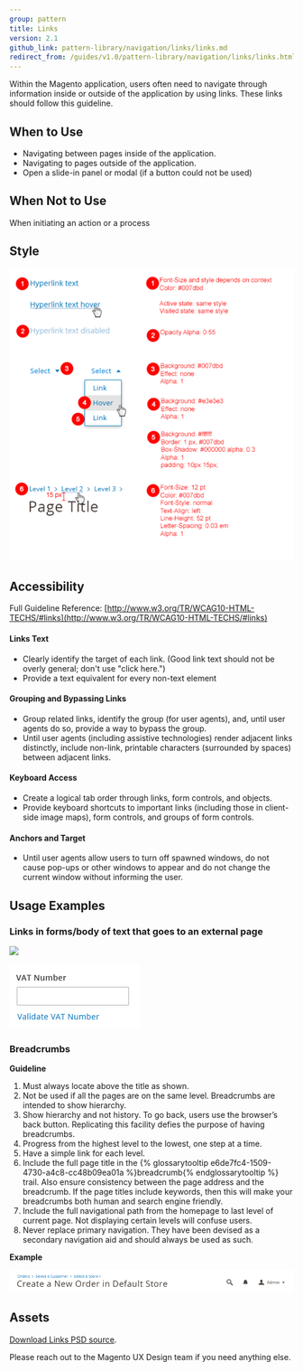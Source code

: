 ```yaml
---
group: pattern
title: Links
version: 2.1
github_link: pattern-library/navigation/links/links.md
redirect_from: /guides/v1.0/pattern-library/navigation/links/links.html
---
```

Within the Magento application, users often need to navigate through information inside or outside of the application by using links. These links should follow this guideline.

## When to Use

* Navigating between pages inside of the application.
* Navigating to pages outside of the application.
* Open a slide-in panel or modal (if a button could not be used)

## When Not to Use

When initiating an action or a process

## Style

![](img/style.png)

## Accessibility

Full Guideline Reference: [http://www.w3.org/TR/WCAG10-HTML-TECHS/#links](http://www.w3.org/TR/WCAG10-HTML-TECHS/#links)

#### Links Text

* Clearly identify the target of each link. (Good link text should not be overly general; don't use "click here.")
* Provide a text equivalent for every non-text element

#### Grouping and Bypassing Links

* Group related links, identify the group (for user agents), and, until user agents do so, provide a way to bypass the group.
* Until user agents (including assistive technologies) render adjacent links distinctly, include non-link, printable characters (surrounded by spaces) between adjacent links.

#### Keyboard Access

* Create a logical tab order through links, form controls, and objects.
* Provide keyboard shortcuts to important links (including those in client-side image maps), form controls, and groups of form controls.

#### Anchors and Target

* Until user agents allow users to turn off spawned windows, do not cause pop-ups or other windows to appear and do not change the current window without informing the user.

##  Usage Examples

### Links in forms/body of text that goes to an external page

![](img/example1.png)

![](img/example3.png)

### Breadcrumbs

**Guideline**

1. Must always locate above the title as shown.
2. Not be used if all the pages are on the same level. Breadcrumbs are intended to show hierarchy.
3. Show hierarchy and not history. To go back, users use the browser’s back button. Replicating this facility defies the purpose of having breadcrumbs.
4. Progress from the highest level to the lowest, one step at a time.
5. Have a simple link for each level.
6. Include the full page title in the {% glossarytooltip e6de7fc4-1509-4730-a4c8-cc48b09ea01a %}breadcrumb{% endglossarytooltip %} trail. Also ensure consistency between the page address and the breadcrumb. If the page titles include keywords, then this will make your breadcrumbs both human and search engine friendly.
7. Include the full navigational path from the homepage to last level of current page. Not displaying certain levels will confuse users.
8. Never replace primary navigation. They have been devised as a secondary navigation aid and should always be used as such.

**Example**

![](img/example5.png)

## Assets

[Download Links PSD source](src/magento-links.psd).

Please reach out to the Magento UX Design team if you need anything else.
